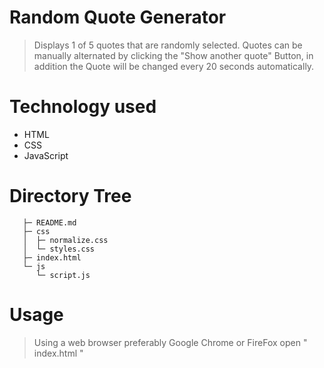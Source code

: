 # Random Quote Generator

> Displays 1 of 5 quotes that are randomly selected. Quotes can be manually alternated by clicking the "Show another quote" Button, in addition the Quote will be changed every 20 seconds automatically.

# Technology used

- HTML
- CSS
- JavaScript

# Directory Tree

```
   ├─ README.md
   ├─ css
   │  ├─ normalize.css
   │  └─ styles.css
   ├─ index.html
   └─ js
      └─ script.js
```

# Usage

> Using a web browser preferably Google Chrome or FireFox open " index.html "
